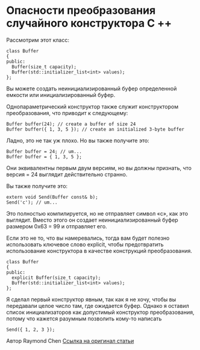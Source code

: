 # Опасности преобразования случайного конструктора  C ++

Рассмотрим этот класс:
```
class Buffer
{
public:
  Buffer(size_t capacity);
  Buffer(std::initializer_list<int> values);
};
```
Вы можете создать неинициализированный буфер определенной емкости или инициализированный буфер.

Однопараметрический конструктор также служит конструктором преобразования, что приводит к следующему:
```
Buffer buffer(24); // create a buffer of size 24
Buffer buffer({ 1, 3, 5 }); // create an initialized 3-byte buffer
```
Ладно, это не так уж плохо. Но вы также получите это:
```
Buffer buffer = 24; // um...
Buffer buffer = { 1, 3, 5 };
```
Они эквивалентны первым двум версиям, но вы должны признать, что версия = 24 выглядит действительно странно.

Вы также получите это:
```
extern void Send(Buffer const& b);
Send('c'); // um...
```
Это полностью компилируется, но не отправляет символ «c», как это выглядит. Вместо этого он создает неинициализированный буфер размером 0x63 = 99 и отправляет его.

Если это не то, что вы намеревались, тогда вам будет полезно использовать ключевое слово explicit, чтобы предотвратить использование конструктора в качестве конструкций преобразования.
```
class Buffer
{
public:
  explicit Buffer(size_t capacity);
  Buffer(std::initializer_list<int> values);
};
```
Я сделал первый конструктор явным, так как я не хочу, чтобы вы передавали целое число там, где ожидается буфер. Однако я оставил список инициализаторов как допустимый конструктор преобразования, потому что кажется разумным позволить кому-то написать
```
Send({ 1, 2, 3 });
```
Автор Raymond Chen
[Ссылка на оригинал статьи](https://devblogs.microsoft.com/oldnewthing/20210115-00/?p=104719)
